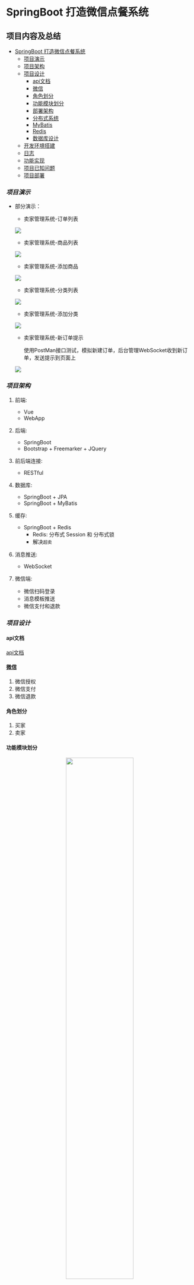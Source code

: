 # SpringBoot 打造微信点餐系统

## 项目内容及总结

- [SpringBoot 打造微信点餐系统](#springboot-打造微信点餐系统)
    - [项目演示](#项目演示)
    - [项目架构](#项目架构)
    - [项目设计](#项目设计)
        - [api文档](#api文档)
        - [微信](#微信)
        - [角色划分](#角色划分)
        - [功能模块划分](#功能模块划分)
        - [部署架构](#部署架构)
        - [分布式系统](#分布式系统)
        - [MyBatis](#MyBatis)
        - [Redis](#Redis)
        - [数据库设计](#数据库设计)
    - [开发环境搭建](#开发环境搭建)
    - [日志](#日志)
    - [功能实现](#功能实现)
    - [项目已知问题](#项目已知问题)
    - [项目部署](#项目部署)

### *项目演示*

- 部分演示：

  - 卖家管理系统-订单列表

  ![](./docs/res/order_list.png)

  - 卖家管理系统-商品列表

  ![](./docs/res/product_list.png)
  
  - 卖家管理系统-添加商品

  ![](./docs/res/product_index.png)
  
  - 卖家管理系统-分类列表
  
  ![](./docs/res/category_list.png)
  
  - 卖家管理系统-添加分类
  
  ![](./docs/res/category_index.png)
  
  - 卖家管理系统-新订单提示
  
    使用PostMan接口测试，模拟新建订单，后台管理WebSocket收到新订单，发送提示到页面上
  
  ![](./docs/res/order_new.png)

### *项目架构*

1. 前端:
   - Vue
   - WebApp

2. 后端:
   - SpringBoot
   - Bootstrap + Freemarker + JQuery

3. 前后端连接:
   - RESTful

4. 数据库:
   - SpringBoot + JPA
   - SpringBoot + MyBatis

5. 缓存:
   - SpringBoot + Redis
      - Redis: 分布式 Session 和 分布式锁
      - 解决`超卖`

6. 消息推送:
   - WebSocket

7. 微信端:
   - 微信扫码登录
   - 消息模板推送
   - 微信支付和退款

### *项目设计*

#### api文档

[api文档](./docs/API.md)

#### [微信](./docs/WeChat.md)

1. 微信授权
2. 微信支付
3. 微信退款

#### 角色划分

1. 买家
2. 卖家

#### 功能模块划分

<div align=center><img src="./docs/E-R.svg" width="60%"></div>

#### 部署架构

微信前端和浏览器请求通过Nginx转发给Tomcat,如果需要缓存,就请求Redis, 否则就请求MySQL

#### 分布式系统

[分布式系统](./docs/分布式系统.md)

#### MyBatis

[MyBatis](./docs/MyBatis.md)

#### Redis

[Redis](./docs/Redis.md)

#### 数据库设计

1. 表之间的关系

<div align=center><img src="./docs/E-R1.svg" width="75%" ></div>

2. 具体表

|#|Table|
|:-|:-|
|商品分类表|product_category|
|商品表|product_info|
|订单详情表|order_detail|
|订单主表|order_master|
|卖家信息表|seller_info|

### *开发环境搭建*  

|#|Version|#|Version|
| :- | :- | :- | :- |
|SpringBoot|1.5.20|Linux|CentOS 7.3|
|Idea|2019.1.1|JDK|1.8.0_202|
|Maven|3.3.9|MySQL|5.7.25|
|||Nginx|1.11.7|
|||Redis|3.2.8|

### *日志*

[日志框架](./docs/logger.md)

### *功能实现*

1. 买家端
    - [x] 买家端类目
    - [x] 买家端商品
    - [x] 买家端订单

2. 卖家端
    - [x] 卖家端订单
    - [x] 卖家端通用功能和上下架
    - [x] 卖家端新增商品和类目

3. 微信端
    - [x] 微信公众平台注册问题，暂无法调用
    - [ ] 微信授权
    - [ ] 微信支付和退款

4. 买家和卖家端联通
    - [x] 分布式session
    - [x] 卖家信息表
    - [x] 登陆登出

5. 优化
    - [x] 异常捕获
    - [x] MyBatis
    - [x] 并发
    - [x] Redis

### *项目已知问题*

- 微信公众平台账号问题，待解决
- 域名转发写死，不能读取配置文件

### *项目部署*

- 项目打包

```shell
# 在项目根目录下，打开终端
mvn clean package -Dmaven.skip.test=true
# 在项目根目录下，多了一个target文件夹，里面有一个.jar后缀的包，这个就是打包文件
```

- 上传到服务器

```shell
# 把打包文件发送到服务器上/root/javaapps文件夹下
scp target/sell.jar root@<your ip>:/root/javaapps
```

- 服务器后台运行

```shell
# 编写一个sh命令脚本
#!bin/sh
nohup java -jar -Dspring.profiles.active=prod sell.jar > /dev/null 2>&1 &
# 保存，sh sell.sh运行即可
```

